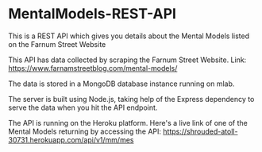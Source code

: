 # MentalModels-REST-API
This is a REST API which gives you details about the Mental Models listed on the Farnum Street Website

This API has data collected by scraping the Farnum Street Website.
Link: https://www.farnamstreetblog.com/mental-models/

The data is stored in a MongoDB database instance running on mlab.

The server is built using Node.js, taking help of the Express dependency to serve the data when you hit the API endpoint.

The API is running on the Heroku platform.
Here's a live link of one of the Mental Models returning by accessing the API: https://shrouded-atoll-30731.herokuapp.com/api/v1/mm/mes
